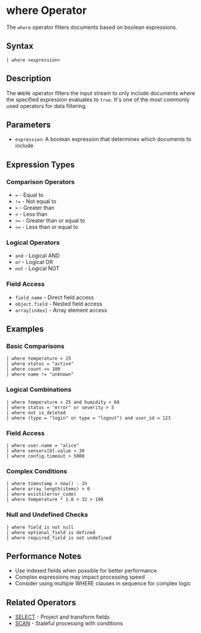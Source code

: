 # where Operator

The `where` operator filters documents based on boolean expressions.

## Syntax

```jsonjet
| where <expression>
```

## Description

The `WHERE` operator filters the input stream to only include documents where the specified expression evaluates to `true`. It's one of the most commonly used operators for data filtering.

## Parameters

- `expression`: A boolean expression that determines which documents to include

## Expression Types

### Comparison Operators

- `=` - Equal to
- `!=` - Not equal to  
- `>` - Greater than
- `<` - Less than
- `>=` - Greater than or equal to
- `<=` - Less than or equal to

### Logical Operators

- `and` - Logical AND
- `or` - Logical OR
- `not` - Logical NOT

### Field Access

- `field_name` - Direct field access
- `object.field` - Nested field access
- `array[index]` - Array element access

## Examples

### Basic Comparisons

```jsonjet
| where temperature > 25
| where status = "active"
| where count <= 100
| where name != "unknown"
```

### Logical Combinations

```jsonjet
| where temperature > 25 and humidity < 60
| where status = "error" or severity > 5
| where not is_deleted
| where (type = "login" or type = "logout") and user_id = 123
```

### Field Access

```jsonjet
| where user.name = "alice"
| where sensors[0].value > 30
| where config.timeout > 5000
```

### Complex Conditions

```jsonjet
| where timestamp > now() - 1h
| where array_length(items) > 0
| where exists(error_code)
| where temperature * 1.8 + 32 > 100
```

### Null and Undefined Checks

```jsonjet
| where field is not null
| where optional_field is defined
| where required_field is not undefined
```

## Performance Notes

- Use indexed fields when possible for better performance
- Complex expressions may impact processing speed
- Consider using multiple WHERE clauses in sequence for complex logic

## Related Operators

- [SELECT](./select.md) - Project and transform fields
- [SCAN](./scan.md) - Stateful processing with conditions 